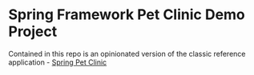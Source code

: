 # Spring Framework Pet Clinic Demo Project

Contained in this repo is an opinionated version of the classic reference application - [Spring Pet Clinic](https://github.com/spring-projects/spring-petclinic)